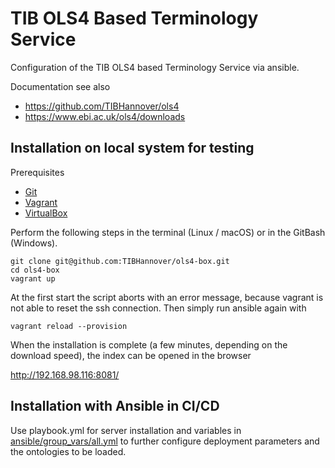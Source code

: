 # TIB OLS4 Based Terminology Service

Configuration of the TIB OLS4 based Terminology Service via ansible.

Documentation see also
* https://github.com/TIBHannover/ols4
* https://www.ebi.ac.uk/ols4/downloads

## Installation on local system for testing

Prerequisites
* [Git](https://git-scm.com/downloads)
* [Vagrant](https://www.vagrantup.com/downloads.html)
* [VirtualBox](https://www.virtualbox.org/wiki/Downloads)

Perform the following steps in the terminal (Linux / macOS) or in the GitBash (Windows).
```
git clone git@github.com:TIBHannover/ols4-box.git
cd ols4-box
vagrant up
```
At the first start the script aborts with an error message, because vagrant is not able to reset the ssh connection. Then simply run ansible again with
```
vagrant reload --provision
```

When the installation is complete (a few minutes, depending on the download speed), the index can be opened in the browser

<http://192.168.98.116:8081/>

## Installation with Ansible in CI/CD
Use playbook.yml for server installation and variables in [ansible/group_vars/all.yml](./ansible/group_vars/all.yml) to further configure deployment parameters and the ontologies to be loaded.

